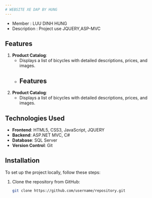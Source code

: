 ```yaml
---
# WEBSITE XE DAP BY HUNG
---
```

* Member : LUU DINH HUNG
* Description : Project use JQUERY,ASP-MVC 
## Features
1. **Product Catalog**: 
   - Displays a list of bicycles with detailed descriptions, prices, and images.
   - ## Features
1. **Product Catalog**: 
   - Displays a list of bicycles with detailed descriptions, prices, and images.


## Technologies Used
- **Frontend**: HTML5, CSS3, JavaScript, JQUERY
- **Backend**: ASP.NET MVC, C#
- **Database**: SQL Server
- **Version Control**: Git

## Installation
To set up the project locally, follow these steps:
1. Clone the repository from GitHub:
   ```bash
   git clone https://github.com/username/repository.git

